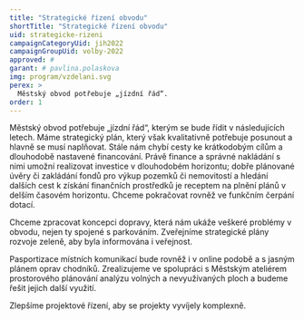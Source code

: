 ```yaml
---
title: "Strategické řízení obvodu"
shortTitle: "Strategické řízení obvodu"
uid: strategicke-rizeni
campaignCategoryUid: jih2022
campaignGroupUid: volby-2022
approved: #
garant: # pavlina.polaskova
img: program/vzdelani.svg
perex: >
  Městský obvod potřebuje „jízdní řád“.
order: 1
---
```


Městský obvod potřebuje „jízdní řád“, kterým se bude řídit v následujících letech. Máme strategický plán, který však kvalitativně potřebuje posunout a hlavně se musí naplňovat. Stále nám chybí cesty ke krátkodobým cílům a dlouhodobě nastavené financování. Právě finance a správné nakládání s nimi umožní realizovat investice v dlouhodobém horizontu; dobře plánované úvěry či zakládání fondů pro výkup pozemků či nemovitostí a hledání dalších cest k získání finančních prostředků je receptem na plnění plánů v delším časovém horizontu. Chceme pokračovat rovněž ve funkčním čerpání dotací.

Chceme zpracovat koncepci dopravy, která nám ukáže veškeré problémy v obvodu, nejen ty spojené s parkováním.
Zveřejníme strategické plány rozvoje zeleně, aby byla informována i veřejnost.

Pasportizace místních komunikací bude rovněž i v online podobě a s jasným plánem oprav chodníků. Zrealizujeme ve spolupráci s Městským ateliérem prostorového plánování analýzu volných a nevyužívaných ploch a budeme řešit jejich další využití.

Zlepšíme projektové řízení, aby se projekty vyvíjely komplexně.
